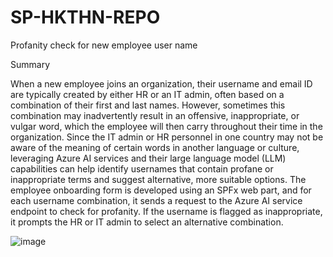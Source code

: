 # SP-HKTHN-REPO
Profanity check for new employee user name

Summary

When a new employee joins an organization, their username and email ID are typically created by either HR or an IT admin, often based on a combination of their first and last names. However, sometimes this combination may inadvertently result in an offensive, inappropriate, or vulgar word, which the employee will then carry throughout their time in the organization. Since the IT admin or HR personnel in one country may not be aware of the meaning of certain words in another language or culture, leveraging Azure AI services and their large language model (LLM) capabilities can help identify usernames that contain profane or inappropriate terms and suggest alternative, more suitable options.
The employee onboarding form is developed using an SPFx web part, and for each username combination, it sends a request to the Azure AI service endpoint to check for profanity. If the username is flagged as inappropriate, it prompts the HR or IT admin to select an alternative combination.


![image](https://github.com/user-attachments/assets/a17ef065-d293-4d38-9c4b-5892d6b44bf8)

